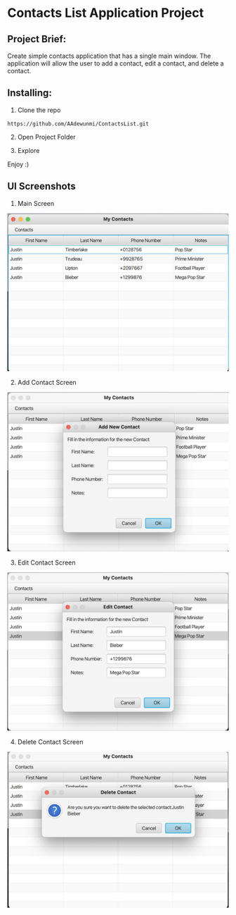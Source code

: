 # Contacts List Application Project
## Project Brief:
Create simple contacts application that has a single main window. 
The application will allow the user to add a contact, edit a contact,
and delete a contact. 
## Installing:
1. Clone the repo

```
https://github.com/AAdewunmi/ContactsList.git
```

2. Open Project Folder


3. Explore

Enjoy :)
## UI Screenshots
1. Main Screen

![Image description](src/Opening_Screenshot.png)

2. Add Contact Screen

![Image description](src/Add_Screenshot.png)

3. Edit Contact Screen

![Image description](src/Edit_Screenshot.png)

4. Delete Contact Screen

![Image description](src/Delete_Screenshot.png)
